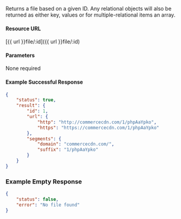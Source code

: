<!--
@title Get file by ID
@author Moltin Ltd
@description Returns a file of the given ID

@sidebar 1
@family Files
@rate No
@auth Yes
@format JSON
@http GET
@version beta
-->

Returns a file based on a given ID. Any relational objects will also be returned as either key, values or for multiple-relational items an array.


#### Resource URL
[{{ url }}file/:id]({{ url }}file/:id)


#### Parameters
None required

<!--code-->
#### Example Successful Response
``` json
{
    "status": true,
    "result": {
        "id": 1,
        "url": {
            "http": "http://commercecdn.com/1/phpAaYpko",
            "https": "https://commercecdn.com/1/phpAaYpko"
        },
        "segments": {
            "domain": "commercecdn.com/",
            "suffix": "1/phpAaYpko"
        }
    }
}
```


### Example Empty Response
``` json
{
    "status": false,
    "error": "No file found"
}
```
<!--/code-->